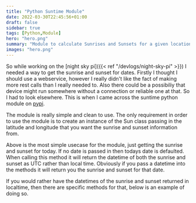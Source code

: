 ```yaml
---
title: "Python Suntime Module"
date: 2022-03-30T22:45:56+01:00
draft: false
sidebar: true
tags: [Python,Module]
hero: "hero.png"
summary: "Module to calculate Sunrises and Sunsets for a given location a date."
images: "hero.png"
---
```


So while working on the [night sky pi]({{< ref "/devlogs/night-sky-pi" >}}) I needed a way to get the sunrise and sunset for dates. Firstly I thought I should use a webservice, however I really didn't like the fact of making more rest calls than I really needed to. Also there could be a possibiliy that device might run somewhere without a connection or reliable one at that. So I had to look elsewhere. This is when I came across the suntime python module on [pypi](https://pypi.org/project/suntime/).

The module is really simple and clean to use. The only requirement in order to use the module is to create an instance of the Sun class passing in the latitude and longitude that you want the sunrise and sunset information from.

<script src="https://gist.github.com/joseph-mccarthy/acd300383c255e68b026d3e70869aea7.js?file=sun.py"></script>

Above is the most simple usecase for the module, just getting the sunrise and sunset for today. If no date is passed in then todays date is defaulted. When calling this method it will return the datetime of both the sunrise and sunset as UTC rather than local time. Obviously if you pass a datetime into the methods it will return you the sunrise and sunset for that date.

If you would rather have the datetimes of the sunrise and sunset returned in localtime, then there are specific methods for that, below is an example of doing so.

<script src="https://gist.github.com/joseph-mccarthy/acd300383c255e68b026d3e70869aea7.js?file=sun-date.py"></script>